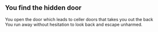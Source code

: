 ## You find the hidden door

You open the door which leads to celler doors that takes you out the back
You run away without hesitation to look back and escape unharmed.
